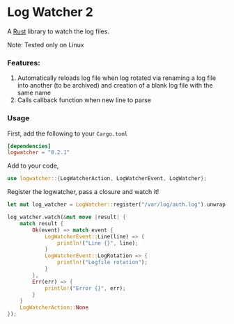 # Log Watcher 2

A [Rust](https://www.rust-lang.org/) library to watch the log files.

Note: Tested only on Linux

### Features:
1. Automatically reloads log file when log rotated via renaming a log file into another (to be archived) and creation of a blank log file with the same name
2. Calls callback function when new line to parse

### Usage

First, add the following to your `Cargo.toml`

```toml
[dependencies]
logwatcher = "0.2.1"
```

Add to your code,

```rust
use logwatcher::{LogWatcherAction, LogWatcherEvent, LogWatcher};
```

Register the logwatcher, pass a closure and watch it!

```rust
let mut log_watcher = LogWatcher::register("/var/log/auth.log").unwrap();

log_watcher.watch(&mut move |result| {
    match result {
        Ok(event) => match event {
            LogWatcherEvent::Line(line) => {
                println!("Line {}", line);
            }
            LogWatcherEvent::LogRotation => {
                println!("Logfile rotation");
            }
        },
        Err(err) => {
            println!("Error {}", err);
        }
    }
    LogWatcherAction::None
});
```
